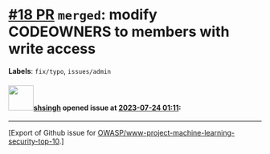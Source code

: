 # [\#18 PR](https://github.com/OWASP/www-project-machine-learning-security-top-10/pull/18) `merged`: modify CODEOWNERS to members with write access
**Labels**: `fix/typo`, `issues/admin`


#### <img src="https://avatars.githubusercontent.com/u/412800?v=4" width="50">[shsingh](https://github.com/shsingh) opened issue at [2023-07-24 01:11](https://github.com/OWASP/www-project-machine-learning-security-top-10/pull/18):






-------------------------------------------------------------------------------



[Export of Github issue for [OWASP/www-project-machine-learning-security-top-10](https://github.com/OWASP/www-project-machine-learning-security-top-10).]

